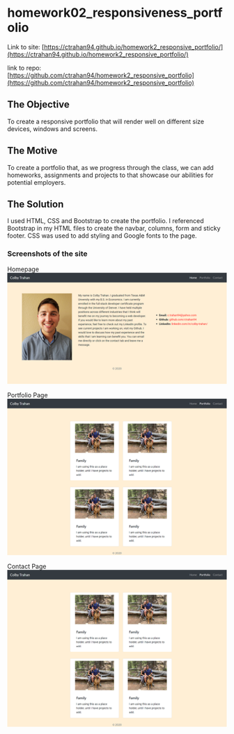 # homework02_responsiveness_portfolio

Link to site: [https://ctrahan94.github.io/homework2_responsive_portfolio/](https://ctrahan94.github.io/homework2_responsive_portfolio/)

link to repo: [https://github.com/ctrahan94/homework2_responsive_portfolio](https://github.com/ctrahan94/homework2_responsive_portfolio) 

## The Objective

To create a responsive portfolio that will render well on different size devices, windows and screens.

## The Motive
To create a portfolio that, as we progress through the class, we can add homeworks, assignments and projects to that showcase our abilities for potential employers. 

## The Solution
I used HTML, CSS and Bootstrap to create the portfolio. I referenced Bootstrap in my HTML files to create the navbar, columns, form and sticky footer. CSS was used to add styling and Google fonts to the page.

### Screenshots of the site
Homepage
![Homepage](assets/images/homePage.png)

Portfolio Page
![PorfolioPage](assets/images/portfolioPage.png)

Contact Page
![ContactPage](assets/images/portfolioPage.png)